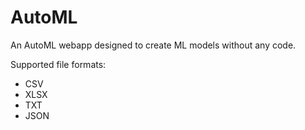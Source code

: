 # AutoML
An AutoML webapp designed to create ML models without any code.

Supported file formats:
- CSV
- XLSX
- TXT
- JSON
